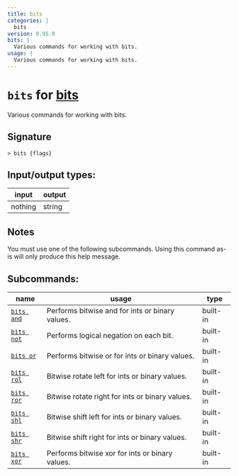 ```yaml
---
title: bits
categories: |
  bits
version: 0.95.0
bits: |
  Various commands for working with bits.
usage: |
  Various commands for working with bits.
---
```

<!-- This file is automatically generated. Please edit the command in https://github.com/nushell/nushell instead. -->

# `bits` for [bits](/commands/categories/bits.md)

<div class='command-title'>Various commands for working with bits.</div>

## Signature

```> bits {flags} ```


## Input/output types:

| input   | output |
| ------- | ------ |
| nothing | string |

## Notes
You must use one of the following subcommands. Using this command as-is will only produce this help message.

## Subcommands:

| name                                     | usage                                           | type     |
| ---------------------------------------- | ----------------------------------------------- | -------- |
| [`bits and`](/commands/docs/bits_and.md) | Performs bitwise and for ints or binary values. | built-in |
| [`bits not`](/commands/docs/bits_not.md) | Performs logical negation on each bit.          | built-in |
| [`bits or`](/commands/docs/bits_or.md)   | Performs bitwise or for ints or binary values.  | built-in |
| [`bits rol`](/commands/docs/bits_rol.md) | Bitwise rotate left for ints or binary values.  | built-in |
| [`bits ror`](/commands/docs/bits_ror.md) | Bitwise rotate right for ints or binary values. | built-in |
| [`bits shl`](/commands/docs/bits_shl.md) | Bitwise shift left for ints or binary values.   | built-in |
| [`bits shr`](/commands/docs/bits_shr.md) | Bitwise shift right for ints or binary values.  | built-in |
| [`bits xor`](/commands/docs/bits_xor.md) | Performs bitwise xor for ints or binary values. | built-in |